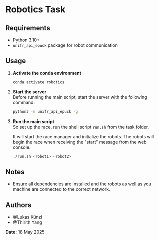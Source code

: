 # Robotics Task


## Requirements

- Python 3.10+
- `unifr_api_epuck` package for robot communication

## Usage

1. **Activate the conda environment**
   ```bash
   conda activate robotics
   ```

2. **Start the server**  
   Before running the main script, start the server with the following command:
   ```bash
   python3 -m unifr_api_epuck -g
   ```
3. **Run the main script**  
   So set up the race, run the shell script `run.sh` from the task folder.
   
   It will start the race manager and initialize the robots.
   The robots will begin the race when receiving the "start" message from the web console.
    ```bash
    ./run.sh <robot1> <robot2>
   ```


## Notes

- Ensure all dependencies are installed and the robots as well as you machine are connected to the correct network.

## Authors

- @Lukas Künzi
- @Thirith Yang

**Date:** 18 May 2025